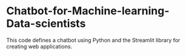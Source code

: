 # Chatbot-for-Machine-learning-Data-scientists
This code defines a chatbot using Python and the Streamlit library for creating web applications.
